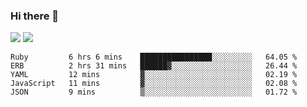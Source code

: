 ### Hi there 👋

<!--
**sasharevzin/sasharevzin** is a ✨ _special_ ✨ repository because its `README.md` (this file) appears on your GitHub profile.

Here are some ideas to get you started:

- 🔭 I’m currently working on ...
- 🌱 I’m currently learning ...
- 👯 I’m looking to collaborate on ...
- 🤔 I’m looking for help with ...
- 💬 Ask me about ...
- 📫 How to reach me: ...
- 😄 Pronouns: ...
- ⚡ Fun fact: ...
-->

![](https://yusufozturk.vercel.app/api?username=sasharevzin&hide_title=true&include_all_commits=true&count_private=true&show_icons=true) ![](https://yusufozturk.vercel.app/api/top-langs/?username=sasharevzin&layout=compact&langs_count=10&hide=apacheconf,coffeescript)

<!--START_SECTION:waka-->
```text
Ruby         6 hrs 6 mins    ████████████████░░░░░░░░░   64.05 % 
ERB          2 hrs 31 mins   ██████▓░░░░░░░░░░░░░░░░░░   26.44 % 
YAML         12 mins         ▓░░░░░░░░░░░░░░░░░░░░░░░░   02.19 % 
JavaScript   11 mins         ▓░░░░░░░░░░░░░░░░░░░░░░░░   02.08 % 
JSON         9 mins          ▒░░░░░░░░░░░░░░░░░░░░░░░░   01.72 % 
```
<!--END_SECTION:waka-->
